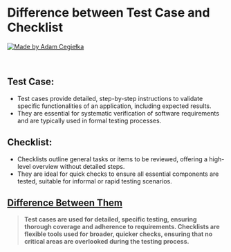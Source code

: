 # Difference between Test Case and Checklist

[![Made by Adam Cegiełka](https://img.shields.io/badge/made%20by%20-Adam%20Cegielka-blue.svg?style=flat-square)](https://adamcegielka.pl)

<br>

## Test Case: 

- Test cases provide detailed, step-by-step instructions to validate specific functionalities of an application, including expected results.
- They are essential for systematic verification of software requirements and are typically used in formal testing processes.

## Checklist: 

- Checklists outline general tasks or items to be reviewed, offering a high-level overview without detailed steps.
- They are ideal for quick checks to ensure all essential components are tested, suitable for informal or rapid testing scenarios.

## [Difference Between Them](#)

> **Test cases are used for detailed, specific testing, ensuring thorough coverage and adherence to requirements. Checklists are flexible tools used for broader, quicker checks, ensuring that no critical areas are overlooked during the testing process.**